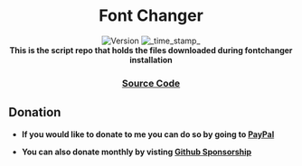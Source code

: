 <h1 align="center">Font Changer</h1>

<div align="center">
  <!-- Version -->
    <img src="https://img.shields.io/badge/Version-v9-blue.svg?longCache=true&style=popout-square"
      alt="Version" />
  <!-- Last Updated -->
    <img src="https://img.shields.io/badge/Updated-Feburary 29, 2020-green.svg?longCache=true&style=flat-square"
      alt="_time_stamp_" />
</div>

<div align="center">
  <strong>This is the script repo that holds the files downloaded during fontchanger installation
</div>

<div align="center">
  <h3>
    <a href="https://github.com/johnfawkes/fontchanger">
      Source Code
    </a>
  </h3>
</div>

## Donation
- If you would like to donate to me you can do so by going to <a href="https://paypal.me/BBarber61">PayPal</a>

- You can also donate monthly by visting <a href="https://github.com/sponsors/JohnFawkes">Github Sponsorship</a>
